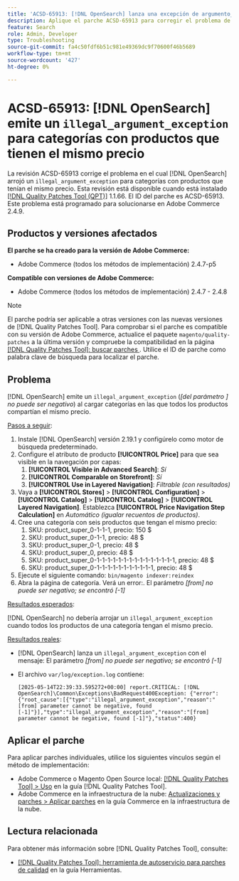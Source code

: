 ```yaml
---
title: 'ACSD-65913: [!DNL OpenSearch] lanza una excepción de argumento_ilegal para categorías con productos que tienen el mismo precio'
description: Aplique el parche ACSD-65913 para corregir el problema de Adobe Commerce en el que  [!DNL Opensearch] está generando una excepción de argumento ilegal ("[from] parámetro no puede ser negativo") en las categorías que contienen todos los productos con el mismo precio.
feature: Search
role: Admin, Developer
type: Troubleshooting
source-git-commit: fa4c50fdf6b51c981e49369dc9f70600f46b5689
workflow-type: tm+mt
source-wordcount: '427'
ht-degree: 0%

---
```



# ACSD-65913: [!DNL OpenSearch] emite un `illegal_argument_exception` para categorías con productos que tienen el mismo precio

La revisión ACSD-65913 corrige el problema en el cual [!DNL OpenSearch] arrojó un `illegal_argument_exception` para categorías con productos que tenían el mismo precio. Esta revisión está disponible cuando está instalado [[!DNL Quality Patches Tool (QPT)]](/help/tools/quality-patches-tool/quality-patches-tool-to-self-serve-quality-patches.md) 1.1.66. El ID del parche es ACSD-65913. Este problema está programado para solucionarse en Adobe Commerce 2.4.9.

## Productos y versiones afectados

**El parche se ha creado para la versión de Adobe Commerce:**

* Adobe Commerce (todos los métodos de implementación) 2.4.7-p5

**Compatible con versiones de Adobe Commerce:**

* Adobe Commerce (todos los métodos de implementación) 2.4.7 - 2.4.8

>[!NOTE]
>
>El parche podría ser aplicable a otras versiones con las nuevas versiones de [!DNL Quality Patches Tool]. Para comprobar si el parche es compatible con su versión de Adobe Commerce, actualice el paquete `magento/quality-patches` a la última versión y compruebe la compatibilidad en la página [[!DNL Quality Patches Tool]: buscar parches ](https://experienceleague.adobe.com/tools/commerce-quality-patches/index.html). Utilice el ID de parche como palabra clave de búsqueda para localizar el parche.

## Problema

[!DNL OpenSearch] emite un `illegal_argument_exception` (*[del parámetro ] no puede ser negativo*) al cargar categorías en las que todos los productos compartían el mismo precio.

<u>Pasos a seguir</u>:

1. Instale [!DNL OpenSearch] versión 2.19.1 y configúrelo como motor de búsqueda predeterminado.
1. Configure el atributo de producto **[!UICONTROL Price]** para que sea visible en la navegación por capas:
   1. **[!UICONTROL Visible in Advanced Search]**: *Sí*
   1. **[!UICONTROL Comparable on Storefront]**: *Sí*
   1. **[!UICONTROL Use in Layered Navigation]**: *Filtrable (con resultados)*
1. Vaya a **[!UICONTROL Stores]** > **[!UICONTROL Configuration]** > **[!UICONTROL Catalog]** > **[!UICONTROL Catalog]** > **[!UICONTROL Layered Navigation]**. Establezca **[!UICONTROL Price Navigation Step Calculation]** en *Automático (igualar recuentos de productos)*.
1. Cree una categoría con seis productos que tengan el mismo precio:
   1. SKU: product_super_0-1-1-1, precio: 150 $
   1. SKU: product_super_0-1-1, precio: 48 $
   1. SKU: product_super_0-1, precio: 48 $
   1. SKU: product_super_0, precio: 48 $
   1. SKU: product_super_0-1-1-1-1-1-1-1-1-1-1-1-1-1-1-1, precio: 48 $
   1. SKU: product_super_0-1-1-1-1-1-1-1-1-1-1-1, precio: 48 $
1. Ejecute el siguiente comando:
   `bin/magento indexer:reindex`
1. Abra la página de categoría. Verá un error:.
   El parámetro *[from] no puede ser negativo; se encontró [-1]*

<u>Resultados esperados</u>:

[!DNL OpenSearch] no debería arrojar un `illegal_argument_exception` cuando todos los productos de una categoría tengan el mismo precio.

<u>Resultados reales</u>:

* [!DNL OpenSearch] lanza un `illegal_argument_exception` con el mensaje:
  El parámetro *[from] no puede ser negativo; se encontró [-1]*

* El archivo `var/log/exception.log` contiene:

  ```
  [2025-05-14T22:39:33.595272+00:00] report.CRITICAL: [!DNL OpenSearch]\Common\Exceptions\BadRequest400Exception: {"error":{"root_cause":[{"type":"illegal_argument_exception","reason":"[from] parameter cannot be negative, found [-1]"}],"type":"illegal_argument_exception","reason":"[from] parameter cannot be negative, found [-1]"},"status":400}
  ```

## Aplicar el parche

Para aplicar parches individuales, utilice los siguientes vínculos según el método de implementación:

* Adobe Commerce o Magento Open Source local: [[!DNL Quality Patches Tool] > Uso](/help/tools/quality-patches-tool/usage.md) en la guía [!DNL Quality Patches Tool].
* Adobe Commerce en la infraestructura de la nube: [Actualizaciones y parches > Aplicar parches](https://experienceleague.adobe.com/docs/commerce-cloud-service/user-guide/develop/upgrade/apply-patches.html) en la guía Commerce en la infraestructura de la nube.

## Lectura relacionada

Para obtener más información sobre [!DNL Quality Patches Tool], consulte:

* [[!DNL Quality Patches Tool]: herramienta de autoservicio para parches de calidad](/help/tools/quality-patches-tool/quality-patches-tool-to-self-serve-quality-patches.md) en la guía Herramientas.
